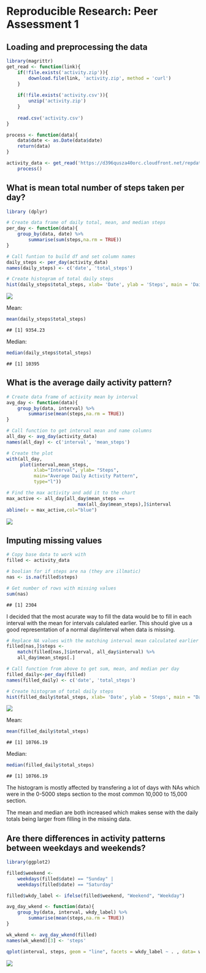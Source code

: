 # Reproducible Research: Peer Assessment 1


## Loading and preprocessing the data

```r
library(magrittr)
get_read <- function(link){
    if(!file.exists('activity.zip')){
        download.file(link, 'activity.zip', method = 'curl')
    }
    
    if(!file.exists('activity.csv')){
        unzip('activity.zip')
    }
    
    read.csv('activity.csv')
}    

process <- function(data){
    data$date <- as.Date(data$date)
    return(data)
}

activity_data <- get_read('https://d396qusza40orc.cloudfront.net/repdata%2Fdata%2Factivity.zip') %>%
    process()
```


## What is mean total number of steps taken per day?

```r
library (dplyr)

# Create data frame of daily total, mean, and median steps
per_day <- function(data){
    group_by(data, date) %>%
        summarise(sum(steps,na.rm = TRUE))
}

# Call funtion to build df and set column names
daily_steps <- per_day(activity_data)
names(daily_steps) <- c('date', 'total_steps')

# Create histogram of total daily steps
hist(daily_steps$total_steps, xlab= 'Date', ylab = 'Steps', main = 'Daily total steps')
```

![](PA1_template_files/figure-html/unnamed-chunk-2-1.png) 

Mean:

```r
mean(daily_steps$total_steps)
```

```
## [1] 9354.23
```
Median:

```r
median(daily_steps$total_steps)
```

```
## [1] 10395
```


## What is the average daily activity pattern?

```r
# Create data frame of activity mean by interval
avg_day <- function(data){
    group_by(data, interval) %>%
        summarise(mean(steps,na.rm = TRUE))
}

# Call function to get interval mean and name columns
all_day <- avg_day(activity_data) 
names(all_day) <- c('interval', 'mean_steps')

# Create the plot
with(all_day,
     plot(interval,mean_steps, 
          xlab="Interval", ylab= "Steps", 
          main="Average Daily Activity Pattern", 
          type="l"))

# Find the max activity and add it to the chart
max_active <- all_day[all_day$mean_steps ==
                          max(all_day$mean_steps),]$interval
abline(v = max_active,col="blue")
```

![](PA1_template_files/figure-html/unnamed-chunk-5-1.png) 

## Imputing missing values


```r
# Copy base data to work with
filled <- activity_data

# boolian for if steps are na (they are illmatic)
nas <- is.na(filled$steps)

# Get number of rows with missing values
sum(nas)
```

```
## [1] 2304
```

I decided that the most acurate way to fill the data would be to fill in each interval with the mean for intervals calulated earlier. This should give us a good representation of a normal day/interval when data is missing.

```r
# Replace NA values with the matching interval mean calculated earlier
filled[nas,]$steps <- 
    match(filled[nas,]$interval, all_day$interval) %>%
    all_day$mean_steps[.]

# Call function from above to get sum, mean, and median per day
filled_daily<-per_day(filled)
names(filled_daily) <- c('date', 'total_steps')

# Create histogram of total daily steps
hist(filled_daily$total_steps, xlab= 'Date', ylab = 'Steps', main = "Daily Steps after filling data")
```

![](PA1_template_files/figure-html/unnamed-chunk-7-1.png) 

Mean:

```r
mean(filled_daily$total_steps)
```

```
## [1] 10766.19
```
Median:

```r
median(filled_daily$total_steps)
```

```
## [1] 10766.19
```

The histogram is mostly affected by transfering a lot of days with NAs which were in the 0-5000 steps section to the most common 10,000 to 15,000 section. 

The mean and median are both increased which makes sense with the daily totals being larger from filling in the missing data.  

## Are there differences in activity patterns between weekdays and weekends?


```r
library(ggplot2)

filled$weekend <- 
    weekdays(filled$date) == "Sunday" | 
    weekdays(filled$date) == "Saturday"

filled$wkdy_label <- ifelse(filled$weekend, "Weekend", "Weekday")

avg_day_wkend <- function(data){
    group_by(data, interval, wkdy_label) %>%
        summarise(mean(steps,na.rm = TRUE))
}

wk_wkend <- avg_day_wkend(filled)
names(wk_wkend)[3] <- 'steps'

qplot(interval, steps, geom = "line", facets = wkdy_label ~ . , data= wk_wkend)
```

![](PA1_template_files/figure-html/unnamed-chunk-10-1.png) 

